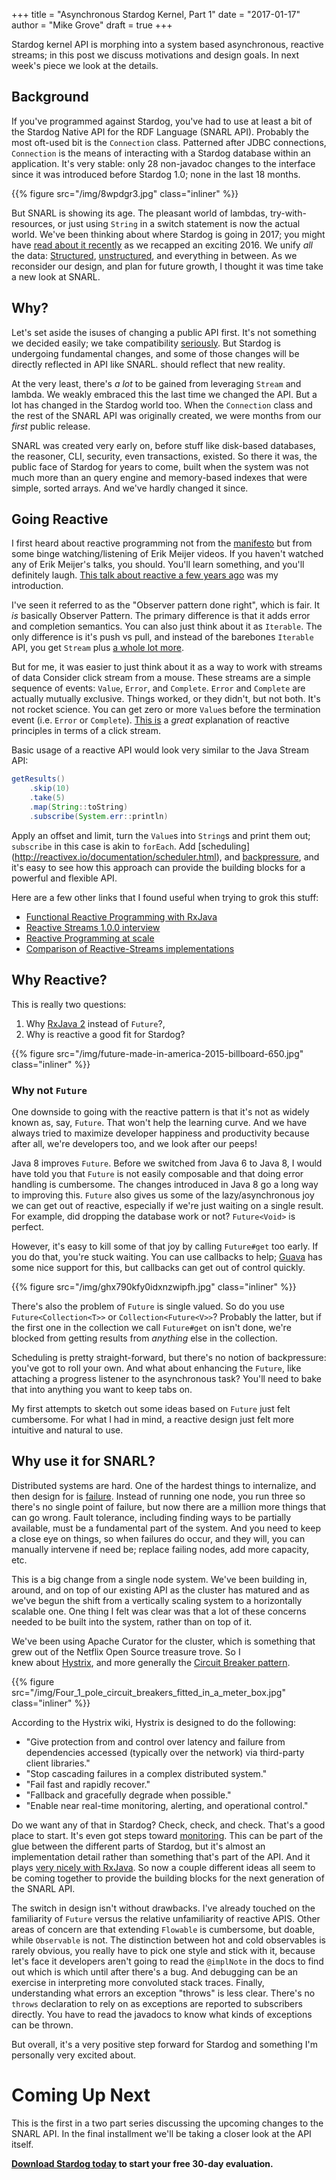 +++
title = "Asynchronous Stardog Kernel, Part 1"
date = "2017-01-17" 
author = "Mike Grove"
draft = true
+++

Stardog kernel API is morphing into a system based asynchronous, reactive streams; in this post we discuss motivations and design goals. In next week's piece we look at the details.<!--more-->

## Background

If you've programmed against Stardog, you've had to use at least a bit of the
Stardog Native API for the RDF Language (SNARL API). Probably the most oft-used
bit is the `Connection` class. Patterned after JDBC connections, `Connection` is
the means of interacting with a Stardog database within an application. It's
very stable: only 28 non-javadoc changes to the interface since it was
introduced before Stardog 1.0; none in the last 18 months.

{{% figure src="/img/8wpdgr3.jpg" class="inliner" %}}

But SNARL is showing its age. The pleasant world of lambdas, try-with-resources,
or just using `String` in a switch statement is now the actual world. We've been
thinking about where Stardog is going in 2017; you might
have
[read about it recently](http://blog.stardog.com/reviewing-2016-previewing-2017/) as
we recapped an exciting 2016. We unify *all* the
data:
[Structured](http://blog.stardog.com/virtual-graphs-relational-data-in-stardog/),
[unstructured](http://blog.stardog.com/unifying-unstructured-data/), and
everything in between. As we reconsider our design, and plan for future growth,
I thought it was time take a new look at SNARL.

## Why?

Let's set aside the isuses of changing a public API first. It's not something we
decided easily; we take
compatibility [seriously](http://docs.stardog.com/#_compatibility_policies). But
Stardog is undergoing fundamental changes, and some of those changes will be
directly reflected in API like SNARL. should reflect that new reality. 

At the very least, there's _a lot_ to be gained from leveraging `Stream` and
lambda. We weakly embraced this the last time we changed the API. But a lot has
changed in the Stardog world too. When the `Connection` class and the rest of
the SNARL API was originally created, we were months from our _first_ public
release. 

SNARL was created very early on, before stuff like disk-based databases, the
reasoner, CLI, security, even transactions, existed. So there it was, the public
face of Stardog for years to come, built when the system was not much more than
an query engine and memory-based indexes that were simple, sorted arrays. And
we've hardly changed it since.

## Going Reactive

I first heard about reactive programming not from
the [manifesto](http://www.reactivemanifesto.org/) but from some binge
watching/listening of Erik Meijer videos. If you haven't watched any of Erik
Meijer's talks, you should. You'll learn something, and you'll definitely
laugh.
[This talk about reactive a few years ago](https://www.youtube.com/watch?v=sTSQlYX5DU0) was
my introduction.

I've seen it referred to as the "Observer pattern done right", which is fair. It
_is_ basically Observer Pattern. The primary difference is that it adds
error and completion semantics. You can also just think about it as
`Iterable`. The only difference is it's push vs pull, and instead of the
barebones `Iterable` API, you get `Stream`
plus [a whole lot more](http://reactivex.io/documentation/operators.html).

But for me, it was easier to just think about it as a way to work with streams
of data Consider click stream from a mouse. These streams are a simple sequence
of events: `Value`, `Error`, and `Complete`. `Error` and `Complete` are actually
mutually exclusive. Things worked, or they didn't, but not both. It's not rocket
science. You can get zero or more `Value`s before the termination event (i.e.
`Error` or
`Complete`). [This is](https://gist.github.com/staltz/868e7e9bc2a7b8c1f754) a
_great_ explanation of reactive principles in terms of a click stream.

Basic usage of a reactive API would look very similar to the Java Stream API:

```java
getResults()
	.skip(10)
	.take(5)
	.map(String::toString)
	.subscribe(System.err::println)
```

Apply an offset and limit, turn the `Value`s into `String`s and print them out;
`subscribe` in this case is akin to `forEach`. Add 
[scheduling] (http://reactivex.io/documentation/scheduler.html),
and
[backpressure](http://reactivex.io/documentation/operators/backpressure.html),
and it's easy to see how this approach can provide the building blocks for a
powerful and flexible API.

Here are a few other links that I found useful when trying to grok this stuff:

* [Functional Reactive Programming with RxJava](https://www.youtube.com/watch?v=_t06LRX0DV0)
* [Reactive Streams 1.0.0 interview](https://medium.com/@viktorklang/reactive-streams-1-0-0-interview-faaca2c00bec#.sltmxsno4)
* [Reactive Programming at scale](https://medium.com/@johnmcclean/reactive-programming-at-scale-6f695e70959b#.tp4qlypl8)
* [Comparison of Reactive-Streams implementations](http://akarnokd.blogspot.hu/2015/10/comparison-of-reactive-streams.html)

## Why Reactive?

This is really two questions: 

1. Why [RxJava 2](https://github.com/ReactiveX/RxJava) instead of `Future`?, 
1. Why is reactive a good fit for Stardog?

{{% figure src="/img/future-made-in-america-2015-billboard-650.jpg" class="inliner" %}}

### Why not `Future`

One downside to going with the reactive pattern is that it's not as widely known
as, say, `Future`. That won't help the learning curve. And we have always tried
to maximize developer happiness and productivity because after all, we're
developers too, and we look after our peeps!

Java 8 improves `Future`. Before we switched from Java 6 to Java 8, I would have
told you that `Future` is not easily composable and that doing error handling is
cumbersome. The changes introduced in Java 8 go a long way to improving this.
`Future` also gives us some of the lazy/asynchronous joy we can get out of
reactive, especially if we're just waiting on a single result. For example, did
dropping the database work or not? `Future<Void>` is perfect.

However, it's easy to kill some of that joy by calling `Future#get` too early.
If you do that, you're stuck waiting. You can use callbacks to help; 
[Guava](https://github.com/google/guava/wiki/ListenableFutureExplained) has
some nice support for this, but callbacks can get out of control
quickly.

{{% figure src="/img/ghx790kfy0idxnzwipfh.jpg" class="inliner" %}}

There's also the problem of `Future` is single valued. So do you use
`Future<Collection<T>>` or `Collection<Future<V>>`? Probably the latter, but if
the first one in the collection we call `Future#get` on isn't done, we're
blocked from getting results from _anything_ else in the collection.

Scheduling is pretty straight-forward, but there's no notion of backpressure:
you've got to roll your own. And what about enhancing the `Future`, like
attaching a progress listener to the asynchronous task? You'll need to bake that
into anything you want to keep tabs on.

My first attempts to sketch out some ideas based on `Future` just felt
cumbersome. For what I had in mind, a reactive design just felt more intuitive
and natural to use.

## Why use it for SNARL?

Distributed systems are hard. One of the hardest things to internalize, and then
design for
is
[failure](https://www.somethingsimilar.com/2013/01/14/notes-on-distributed-systems-for-young-bloods/#fail).
Instead of running one node, you run three so there's no single point of
failure, but now there are a million more things that can go wrong. Fault
tolerance, including finding ways to be partially available, must be a
fundamental part of the system. And you need to keep a close eye on things, so
when failures do occur, and they will, you can manually intervene if need be;
replace failing nodes, add more capacity, etc.

This is a big change from a single node system. We've been building in, around,
and on top of our existing API as the cluster has matured and as we've begun the
shift from a vertically scaling system to a horizontally scalable one. One thing
I felt was clear was that a lot of these concerns needed to be built into the
system, rather than on top of it.

We've been using Apache Curator for the cluster, which is something that grew
out of the Netflix Open Source treasure trove. So I  
knew about [Hystrix](https://github.com/Netflix/Hystrix), and more generally
the
[Circuit Breaker pattern](https://martinfowler.com/bliki/CircuitBreaker.html).

{{% figure src="/img/Four_1_pole_circuit_breakers_fitted_in_a_meter_box.jpg" class="inliner" %}}

According to the Hystrix wiki, Hystrix is designed to do the following:

* "Give protection from and control over latency and failure from dependencies
accessed (typically over the network) via third-party client libraries."
* "Stop cascading failures in a complex distributed system."
* "Fail fast and rapidly recover."
* "Fallback and gracefully degrade when possible."
* "Enable near real-time monitoring, alerting, and operational control."

Do we want any of that in Stardog? Check, check, and check. That's a good place
to start. It's even got steps
toward
[monitoring](https://github.com/Netflix/Hystrix/wiki/Metrics-and-Monitoring).
This can be part of the glue between the different parts of Stardog, but it's
almost an implementation detail rather than something that's part of the API.
And it plays
[very nicely with RxJava](https://github.com/Netflix/Hystrix/wiki/How-To-Use#reactive-execution).
So now a couple different ideas all seem to be coming together to provide the
building blocks for the next generation of the SNARL API.

The switch in design isn't without drawbacks. I've already touched on the
familiarity of `Future` versus the relative unfamiliarity of reactive APIS.
Other areas of concern are that extending `Flowable` is cumbersome, but doable,
while `Observable` is not. The distinction between hot and cold observables is
rarely obvious, you really have to pick one style and stick with it, because
let's face it developers aren't going to read the `@implNote` in the docs to
find out which is which until after there's a bug. And debugging can be an
exercise in interpreting more convoluted stack traces. Finally, understanding
what errors an exception "throws" is less clear. There's no `throws` declaration
to rely on as exceptions are reported to subscribers directly. You have to read
the javadocs to know what kinds of exceptions can be thrown.

But overall, it's a very positive step forward for Stardog and something
I'm personally very excited about.

# Coming Up Next

This is the first in a two part series discussing the upcoming changes to the
SNARL API. In the final installment we'll be taking a closer look at the API
itself.

**[Download Stardog today](http://stardog.com/) to start your free 30-day
evaluation.**
